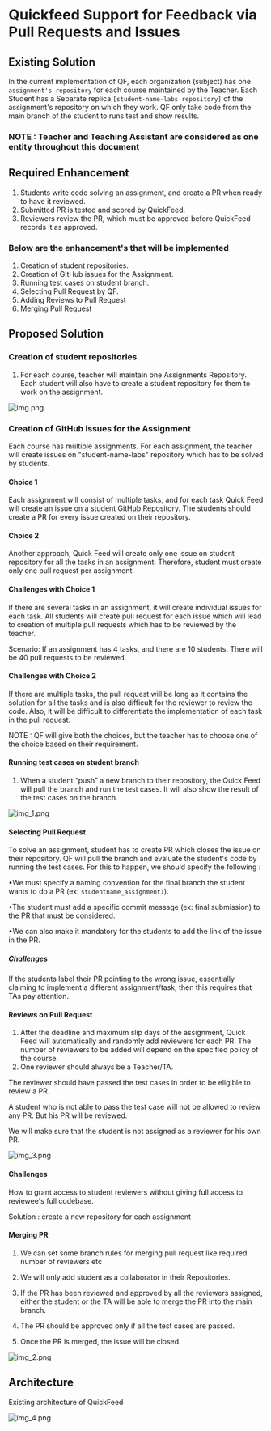 # Quickfeed Support for Feedback via Pull Requests and Issues

## Existing Solution

In the current implementation of QF, each organization (subject) has one `assignment's repository` for each course maintained by the Teacher.
Each Student has a Separate replica `[student-name-labs repository]` of the assignment's repository  on which they work. QF only take code from the main branch of the student to runs test and show results.

### NOTE : Teacher and Teaching Assistant are considered as one entity throughout this document

## Required Enhancement

1. Students write code solving an assignment, and create a PR when ready to have it reviewed.
2. Submitted PR is tested and scored by QuickFeed.
3. Reviewers review the PR, which must be approved before QuickFeed records it as approved.

### Below are the enhancement's that will be implemented

1. Creation of student repositories.
2. Creation of GitHub issues for the Assignment.
3. Running test cases on student branch.
4. Selecting Pull Request by QF.
5. Adding Reviews to Pull Request
6. Merging Pull Request

## Proposed Solution

### Creation of student repositories

1. For each course, teacher will maintain one Assignments Repository. Each student will also have to create a student repository for them to work on the assignment.

![img.png](figures/github_enhancement_img.png)

### Creation of GitHub issues for the Assignment

Each course has multiple assignments. For each assignment, the teacher will create issues on "student-name-labs" repository which has to be solved by students.

#### Choice 1

Each assignment will consist of multiple tasks, and for each task Quick Feed will create an issue on a student GitHub Repository. The students should create a PR for every issue created on their repository.

#### Choice 2

Another approach, Quick Feed will create only one issue on student repository for all the tasks in an assignment. Therefore, student must create only one pull request per assignment.

#### Challenges with Choice 1

If there are several tasks in an assignment, it will create individual issues for each task. All students will create pull request for each issue which will lead to creation of multiple pull requests which has to be reviewed by the teacher.

Scenario: If an assignment has 4 tasks, and there are 10 students. There will be 40 pull requests to be reviewed.

#### Challenges with Choice 2

If there are multiple tasks, the pull request will be long as it contains the solution for all the tasks and is also difficult for the reviewer to review the code.
Also, it will be difficult to differentiate the implementation of each task in the pull request.

NOTE : QF will give both the choices, but the teacher has to choose one of the choice based on their requirement.

#### Running test cases on student branch

1. When a student “push” a new branch to their repository, the Quick Feed will pull the branch and run the test cases. It will also show the result of the test cases on the branch.

![img_1.png](figures/github_enhancement_img_1.png)

#### Selecting Pull Request

To solve an assignment, student has to create PR which closes the issue on their repository. QF will pull the branch and evaluate the student's code by running the test cases. For this to happen, we should specify the following :

•We must specify a naming convention for the final branch the student wants to do a PR (ex: `studentname_assignment1`).

•The student must add a specific commit message (ex: final submission) to the PR that must be considered.

•We can also make it mandatory for the students to add the link of the issue in the PR.

##### Challenges

If the students label their PR pointing to the wrong issue, essentially claiming to implement a different assignment/task, then this requires that TAs pay attention.

#### Reviews on Pull Request

1. After the deadline and maximum slip days of the assignment, Quick Feed will automatically and randomly add reviewers for each PR. The number of reviewers to be added will depend on the specified policy of the course.
2. One reviewer should always be a Teacher/TA.

The reviewer should have passed the test cases in order to be eligible to review a PR.

A student who is not able to pass the test case will not be allowed to review any PR. But his PR will be reviewed.

We will make sure that the student is not assigned as a reviewer for his own PR.

![img_3.png](figures/github_enhancement_img_3.png)

#### Challenges

How to grant access to student reviewers without giving full access to reviewee's full codebase.

Solution : create a new repository for each assignment

#### Merging PR

1. We can set some branch rules for merging pull request like required number of reviewers etc

2. We will only add student as a collaborator in their Repositories.

3. If the PR has been reviewed and approved by all the reviewers assigned, either the student or the TA will be able to merge the PR into the main branch.

4. The PR should be approved only if all the test cases are passed.

5. Once the PR is merged, the issue will be closed.

![img_2.png](figures/github_enhancement_img_2.png)

## Architecture

Existing architecture of QuickFeed

![img_4.png](figures/github_enhancement_img_4.png)
